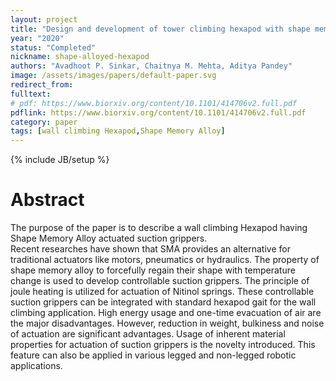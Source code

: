 ```yaml
---
layout: project
title: "Design and development of tower climbing hexapod with shape memory alloy (SMA) actuated suction grippers"
year: "2020"
status: "Completed"
nickname: shape-alloyed-hexapod
authors: "Avadhoot P. Sinkar, Chaitnya M. Mehta, Aditya Pandey"
image: /assets/images/papers/default-paper.svg
redirect_from: 
fulltext: 
# pdf: https://www.biorxiv.org/content/10.1101/414706v2.full.pdf
pdflink: https://www.biorxiv.org/content/10.1101/414706v2.full.pdf
category: paper
tags: [wall climbing Hexapod,Shape Memory Alloy]
---
```

{% include JB/setup %}

# Abstract 

The purpose of the paper is to describe a wall climbing Hexapod having Shape Memory Alloy actuated suction grippers.
<br>
Recent researches have shown that SMA provides an alternative for traditional actuators like motors, pneumatics or hydraulics. The property of shape memory alloy to forcefully regain their shape with temperature change is used to develop controllable suction grippers. The principle of joule heating is utilized for actuation of Nitinol springs. These controllable suction grippers can be integrated with standard hexapod gait for the wall climbing application. High energy usage and one-time evacuation of air are the major disadvantages. However, reduction in weight, bulkiness and noise of actuation are significant advantages. Usage of inherent material properties for actuation of suction grippers is the novelty introduced. This feature can also be applied in various legged and non-legged robotic applications.